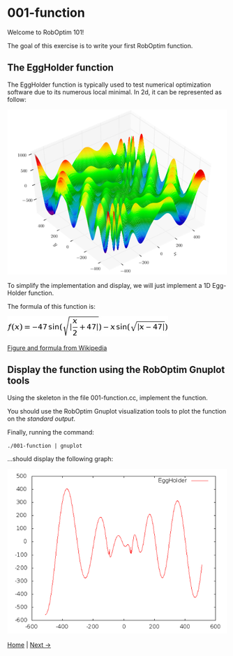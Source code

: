 001-function
============

Welcome to RobOptim 101!

The goal of this exercise is to write your first RobOptim function.


The EggHolder function
----------------------

The EggHolder function is typically used to test numerical
optimization software due to its numerous local minimal. In 2d, it can
be represented as follow:

![EggHolder Function](doc/eggholder_function.png)

To simplify the implementation and display, we will just implement a
1D Egg-Holder function.

The formula of this function is:

![EggHolder Formula](doc/eggholder.png)

[Figure and formula from Wikipedia][test_functions]

Display the function using the RobOptim Gnuplot tools
-----------------------------------------------------

Using the skeleton in the file 001-function.cc, implement the
function.

You should use the RobOptim Gnuplot visualization tools to plot the
function on the *standard output*.

Finally, running the command:

    ./001-function | gnuplot

...should display the following graph:

![Result](doc/result.png)


[Home][main] | [Next →][ex2]

 [main]: https://github.com/roboptim/roboptim-tutorial/
 [ex2]: https://github.com/roboptim/roboptim-tutorial/tree/master/src/002-filter

 [test_functions]: http://en.wikipedia.org/wiki/Test_functions_for_optimization
